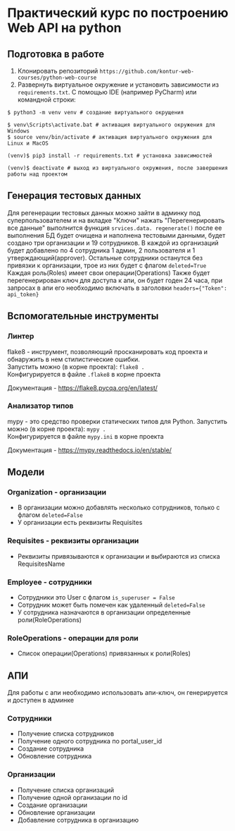 # Практический курс по построению Web API на python

## Подготовка в работе
1. Клонировать репозиторий `https://github.com/kontur-web-courses/python-web-course`
2. Развернуть виртуальное окружение и установить зависимости из `requirements.txt`. 
C помощью IDE (например PyCharm) или командной строки:  
```shell
$ python3 -m venv venv # создание виртуального окрущения

$ venv\Scripts\activate.bat # активация виртуального окружения для Windows
$ source venv/bin/activate # активация виртуального окружения для Linux и MacOS

(venv)$ pip3 install -r requirements.txt # установка зависимостей

(venv)$ deactivate # выход из виртуального окружения, после завершения работы над проектом
```


## Генерация тестовых данных
Для регенерации тестовых данных можно зайти в админку под суперпользователем и на
вкладке "Ключи" нажать "Перегенерировать все данные" выполнится функция ```srvices.data.
regenerate()``` после ее
выполнения БД будет очищена и наполнена тестовыми данными, будет создано три
организации и 19 сотрудников. В каждой из организаций будет добавлено по 4 сотрудника
1 админ, 2 пользователя и 1 утверждающий(approver). Остальные сотрудники останутся 
без привязки к организации, трое из них будет с флагом ```deleted=True``` 
Каждая роль(Roles) имеет свои операции(Operations)
Также будет перегенерирован ключ для доступа к апи, он будет годен 24 часа, при 
запросах в апи его необходимо включать в заголовки ```headers={"Token": api_token}```


## Вспомогательные инструменты

### Линтер

flake8 - инструмент, позволяющий просканировать код проекта и обнаружить в нем 
стилистические ошибки.\
Запустить можно (в корне проекта): ```flake8 .```\
Конфигурируется в файле ```.flake8``` в корне проекта

Документация - https://flake8.pycqa.org/en/latest/

### Анализатор типов

mypy - это средство проверки статических типов для Python.
Запустить можно (в корне проекта): ```mypy .```\
Конфигурируется в файле ```mypy.ini``` в корне проекта

Документация - https://mypy.readthedocs.io/en/stable/

## Модели

### Organization - организации

- В организации можно добавлять несколько сотрудников, только с флагом 
  ```deleted=False```
- У организации есть реквизиты Requisites

### Requisites - реквизиты организации

- Реквизиты привязываются к организации и выбираются из списка RequisitesName

### Employee - сотрудники

- Сотрудники это User с флагом ```is_superuser = False```
- Сотрудник может быть помечен как удаленный ```deleted=False```
- У сотрудника назначаются в организации определенные роли(RoleOperations)

### RoleOperations - операции для роли

- Список операции(Operations) привязанных к роли(Roles)


## АПИ

Для работы с апи необходимо использовать апи-ключ, он генерируется и доступен в админке

### Сотрудники
- Получение списка сотрудников
- Получение одного сотрудника по portal_user_id
- Создание сотрудника
- Обновление сотрудника

### Организации
- Получение списка организаций
- Получение одной организации по id
- Создание организации
- Обновление организации
- Добавление сотрудника в организацию